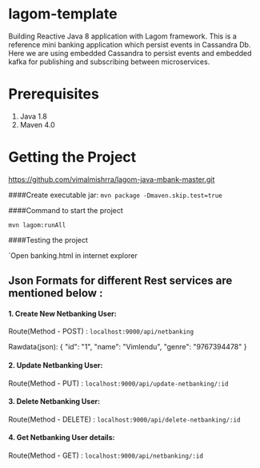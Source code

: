# lagom-template
Building Reactive Java 8 application with Lagom framework. This is a reference mini banking application which persist events in Cassandra Db. Here we are using embedded Cassandra to persist events and embedded kafka for publishing and subscribing between microservices.

# Prerequisites
1. Java 1.8
2. Maven 4.0

# Getting the Project
https://github.com/vimalmishrra/lagom-java-mbank-master.git

####Create executable jar: 
`mvn package -Dmaven.skip.test=true`

####Command to start the project

`mvn lagom:runAll`

####Testing the project

`Open banking.html in internet explorer

## Json Formats for different Rest services are mentioned below :

#### 1. Create New Netbanking User:

Route(Method - POST) : `localhost:9000/api/netbanking`

Rawdata(json): 
    {
	"id": "1",
	"name": "Vimlendu",
	"genre": "9767394478"
    }


#### 2. Update Netbanking User:

Route(Method - PUT) : `localhost:9000/api/update-netbanking/:id`
    

#### 3. Delete Netbanking User:

Route(Method - DELETE) : `localhost:9000/api/delete-netbanking/:id`
    

#### 4. Get Netbanking User details:

Route(Method - GET) : `localhost:9000/api/netbanking/:id`

